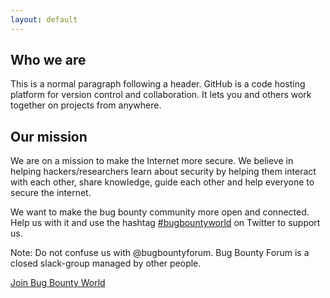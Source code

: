 ```yaml
---
layout: default
---
```


## [](#header-1)Who we are

This is a normal paragraph following a header. GitHub is a code hosting platform for version control and collaboration. It lets you and others work together on projects from anywhere.

## [](#header-2) Our mission

We are on a mission to make the Internet more secure. We believe in helping hackers/researchers learn about security by helping them interact with each other, share knowledge, guide each other and help everyone to secure the internet.

We want to make the bug bounty community more open and connected. Help us with it and use the hashtag [#bugbountyworld](https://twitter.com/search?q=%23bugbountyworld) on Twitter to support us.

Note: Do not confuse us with @bugbountyforum. Bug Bounty Forum is a closed slack-group managed by other people.

[Join Bug Bounty World](https://goo.gl/n68b6C)